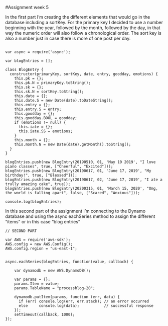#Assignment week 5

In the first part I’m creating the different elements that would go in the database including a sortKey. For the primary key I decided to use a number beginning with the year, followed by the month, followed by the day, in that way the numeric order will also follow a chronological order. The sort key is also a number just in case there is more of one post per day.

```

var async = require('async');  

var blogEntries = [];

class BlogEntry {
  constructor(primaryKey, sortKey, date, entry, goodday, emotions) {
    this.pk = {};
    this.pk.N = primaryKey.toString();
    this.sk = {};
    this.sk.N = sortKey.toString();
    this.date = {}; 
    this.date.S = new Date(date).toDateString();
    this.entry = {};
    this.entry.S = entry;
    this.goodday = {};
    this.goodday.BOOL = goodday; 
    if (emotions != null) {
      this.iate = {};
      this.iate.SS = emotions; 
    }
    this.month = {};
    this.month.N = new Date(date).getMonth().toString();
  }
}

blogEntries.push(new BlogEntry(20190510, 01, 'May 10 2019', "I love piano classes", true, ["Cheerful", "Excited"]));
blogEntries.push(new BlogEntry(20190617, 01, 'June 17, 2019', "My birthday!", true, ["Blessed"]));
blogEntries.push(new BlogEntry(20190617, 02, 'June 17, 2019', "I ate a trully amazing cake", true));
blogEntries.push(new BlogEntry(20200315, 01, 'March 15, 2020', "Omg, the world is falling apart", false, ["Scared", "Anxious"]));

console.log(blogEntries);
```

In this second part of the assignment I’m connecting to the Dynamo database and using the async eachSeries method to assign the different “items” or in this case “blog entries”


```
// SECOND PART

var AWS = require('aws-sdk');
AWS.config = new AWS.Config();
AWS.config.region = "us-east-1";


async.eachSeries(blogEntries, function(value, callback) {
    
    var dynamodb = new AWS.DynamoDB();
    
    var params = {};
    params.Item = value; 
    params.TableName = "processblog-20";
    
    dynamodb.putItem(params, function (err, data) {
      if (err) console.log(err, err.stack); // an error occurred
      else     console.log(data);           // successful response
    });
    setTimeout(callback, 1000); 
}); 

```